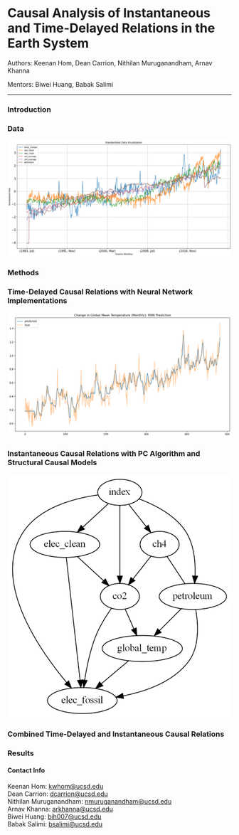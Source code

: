 # Causal Analysis of Instantaneous and Time-Delayed Relations in the Earth System

Authors: Keenan Hom, Dean Carrion, Nithilan Muruganandham, Arnav Khanna

Mentors: Biwei Huang, Babak Salimi

---

### Introduction
### Data
<img src="assets/datavis.png" frameBorder=0></img>

### Methods
### Time-Delayed Causal Relations with Neural Network Implementations
<img src="assets/rnn_prediction.png" frameBorder=0></img>

### Instantaneous Causal Relations with PC Algorithm and Structural Causal Models
<img src="assets/cd_nod.png" frameBorder=0></img>

### Combined Time-Delayed and Instantaneous Causal Relations
### Results
#### Contact Info
Keenan Hom: kwhom@ucsd.edu
<br>
Dean Carrion: dcarrion@ucsd.edu
<br>
Nithilan Muruganandham: nmuruganandham@ucsd.edu
<br>
Arnav Khanna: arkhanna@ucsd.edu
<br>
Biwei Huang: bih007@ucsd.edu
<br>
Babak Salimi: bsalimi@ucsd.edu
